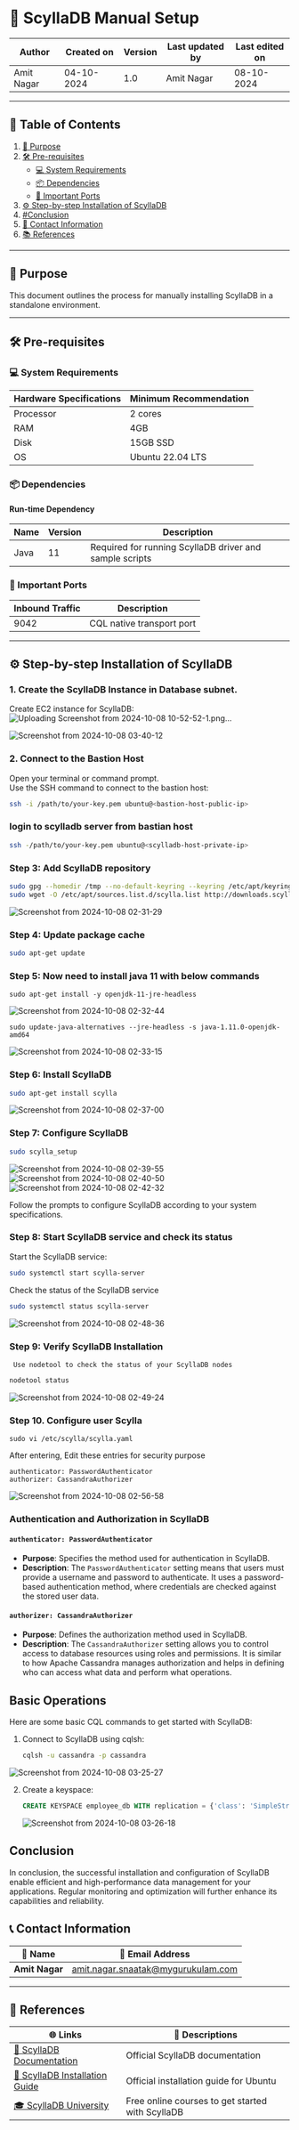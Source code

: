 # 🚀 ScyllaDB Manual Setup

| Author      | Created on   | Version | Last updated by | Last edited on  |
|-------------|--------------|---------|-----------------|-----------------|
| Amit Nagar  | 04-10-2024   | 1.0     | Amit Nagar      | 08-10-2024      |

---

## 📑 Table of Contents

1. [📌 Purpose](#-purpose)
2. [🛠️ Pre-requisites](#-pre-requisites)
   - [💻 System Requirements](#-system-requirements)
   - [📦 Dependencies](#-dependencies)
   - [🔗 Important Ports](#-important-ports)
3. [⚙️ Step-by-step Installation of ScyllaDB](#️-step-by-step-installation-of-scylladb)
4. [#Conclusion](#conclusion)
5. [📧 Contact Information](#-contact-information)
6. [📚 References](#-references)

---

## 📌 Purpose

This document outlines the process for manually installing ScyllaDB in a standalone environment.

---

## 🛠️ Pre-requisites

### 💻 System Requirements

| Hardware Specifications | Minimum Recommendation |
|-------------------------|------------------------|
| Processor               | 2 cores                |
| RAM                     | 4GB                    |
| Disk                    | 15GB SSD               |
| OS                      | Ubuntu 22.04 LTS       |

### 📦 Dependencies

#### Run-time Dependency

| Name    | Version | Description                                    |
|---------|---------|------------------------------------------------|
| Java    | 11      | Required for running ScyllaDB driver and sample scripts |

### 🔗 Important Ports

| Inbound Traffic | Description               |
|-----------------|---------------------------|
| 9042            | CQL native transport port |

---

## ⚙️ Step-by-step Installation of ScyllaDB


### 1. Create the ScyllaDB Instance in Database subnet.
Create  EC2 instance for ScyllaDB:
![Uploading Screenshot from 2024-10-08 10-52-52-1.png…]()

![Screenshot from 2024-10-08 03-40-12](https://github.com/user-attachments/assets/8f23e1a3-4b00-4ab3-9b76-ef21831602d0)


### 2. Connect to the Bastion Host
Open your terminal or command prompt.  
Use the SSH command to connect to the bastion host:

```bash
ssh -i /path/to/your-key.pem ubuntu@<bastion-host-public-ip>
```

### login to scylladb server from bastian host
```bash
ssh -/path/to/your-key.pem ubuntu@<scylladb-host-private-ip>
```
### Step 3: Add ScyllaDB repository

```bash
sudo gpg --homedir /tmp --no-default-keyring --keyring /etc/apt/keyrings/scylladb.gpg --keyserver hkp://keyserver.ubuntu.com:80 --recv-keys 491c93b9de7496a7
sudo wget -O /etc/apt/sources.list.d/scylla.list http://downloads.scylladb.com/deb/debian/scylla-6.1.list
```
![Screenshot from 2024-10-08 02-31-29](https://github.com/user-attachments/assets/a1396798-7743-477a-be6e-9a3c1b35ad03)

### Step 4: Update package cache

```bash
sudo apt-get update
```

### Step 5:  Now need to install java 11 with below commands
   
```
sudo apt-get install -y openjdk-11-jre-headless
```

![Screenshot from 2024-10-08 02-32-44](https://github.com/user-attachments/assets/d72a5007-fbab-412b-a041-f5cdf62c1734)

```
sudo update-java-alternatives --jre-headless -s java-1.11.0-openjdk-amd64
```
![Screenshot from 2024-10-08 02-33-15](https://github.com/user-attachments/assets/df7b868b-20ab-477b-b66f-817d32da30a2)

### Step 6: Install ScyllaDB

```bash
sudo apt-get install scylla
```
![Screenshot from 2024-10-08 02-37-00](https://github.com/user-attachments/assets/3824a62f-d378-4b9e-8db6-9c5b2ceebb6e)

### Step 7: Configure ScyllaDB

```bash
sudo scylla_setup
```
![Screenshot from 2024-10-08 02-39-55](https://github.com/user-attachments/assets/44da817c-5a3d-45ae-b603-5e87671020f8)
![Screenshot from 2024-10-08 02-40-50](https://github.com/user-attachments/assets/a9130cec-09ca-4069-87e9-73a98744ea88)
![Screenshot from 2024-10-08 02-42-32](https://github.com/user-attachments/assets/0c2d319e-4bb2-440d-b6fd-a54970b914ee)


Follow the prompts to configure ScyllaDB according to your system specifications.

### Step 8: Start ScyllaDB service and check its status

Start the ScyllaDB service:

```bash
sudo systemctl start scylla-server

```
Check the status of the ScyllaDB service

```bash
sudo systemctl status scylla-server

```

![Screenshot from 2024-10-08 02-48-36](https://github.com/user-attachments/assets/d1facbb8-35fa-455b-989a-d16847e8311a)


### Step 9: Verify ScyllaDB Installation

```
 Use nodetool to check the status of your ScyllaDB nodes
```
```bash
nodetool status
```
![Screenshot from 2024-10-08 02-49-24](https://github.com/user-attachments/assets/24e99352-967f-4bab-ad56-7475ae1c7676)

### Step 10. Configure user Scylla 
```
sudo vi /etc/scylla/scylla.yaml
```
After entering, Edit these entries for security purpose
```
authenticator: PasswordAuthenticator
authorizer: CassandraAuthorizer
```
![Screenshot from 2024-10-08 02-56-58](https://github.com/user-attachments/assets/493adee9-ad6a-466d-903a-60897f2e27fc)

### Authentication and Authorization in ScyllaDB

#### `authenticator: PasswordAuthenticator`
- **Purpose**: Specifies the method used for authentication in ScyllaDB.
- **Description**: The `PasswordAuthenticator` setting means that users must provide a username and password to authenticate. It uses a password-based authentication method, where credentials are checked against the stored user data.

#### `authorizer: CassandraAuthorizer`
- **Purpose**: Defines the authorization method used in ScyllaDB.
- **Description**: The `CassandraAuthorizer` setting allows you to control access to database resources using roles and permissions. It is similar to how Apache Cassandra manages authorization and helps in defining who can access what data and perform what operations.


## Basic Operations

Here are some basic CQL commands to get started with ScyllaDB:

1. Connect to ScyllaDB using cqlsh:
   ```bash
   cqlsh -u cassandra -p cassandra
   ```
  ![Screenshot from 2024-10-08 03-25-27](https://github.com/user-attachments/assets/2c96db4a-c9f3-42d3-9973-768084b4982f)


2. Create a keyspace:
   ```sql
   CREATE KEYSPACE employee_db WITH replication = {'class': 'SimpleStrategy', 'replication_factor': 1};
   ```
   ![Screenshot from 2024-10-08 03-26-18](https://github.com/user-attachments/assets/c5c89f26-59de-4aed-8c7f-7d2d9fa2a750)

## Conclusion

In conclusion, the successful installation and configuration of ScyllaDB enable efficient and high-performance data management for your applications. Regular monitoring and optimization will further enhance its capabilities and reliability.

## 📞 Contact Information

| 👤 **Name**     | 📧 **Email Address**                                                   |
|-----------------|-----------------------------------------------------------------------|
| **Amit Nagar**  | [amit.nagar.snaatak@mygurukulam.com](mailto:amit.nagar.snaatak@mygurukulam.com) |

---

## 🔗 References

| 🌐 **Links**                                                                                     | 📄 **Descriptions**                                    |
|------------------------------------------------------------------------------------------------|-------------------------------------------------------|
| [📘 ScyllaDB Documentation](https://docs.scylladb.com/)                                         | Official ScyllaDB documentation                        |
| [🔧 ScyllaDB Installation Guide](https://docs.scylladb.com/stable/operating-scylla/procedures/install/install-ubuntu.html) | Official installation guide for Ubuntu                 |
| [🎓 ScyllaDB University](https://university.scylladb.com/)                                      | Free online courses to get started with ScyllaDB       |

